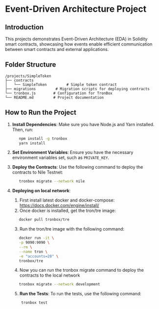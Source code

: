 # Event-Driven Architecture Project

## Introduction
This projects demonstrates Event-Driven Architecture (EDA) in Solidity smart contracts, showcasing how events enable efficient communication between smart contracts and external applications.

## Folder Structure
```
/projects/SimpleToken
├── contracts
│   └── SimpleToken         # Simple token contract
├── migrations         # Migration scripts for deploying contracts
└── tronbox.js        # Configuration for TronBox
└── README.md         # Project documentation
```

## How to Run the Project
1. **Install Dependencies**: Make sure you have Node.js and Yarn installed. Then, run:
   ```bash
      npm install -g tronbox
      yarn install
   ```
2. **Set Environment Variables**: Ensure you have the necessary environment variables set, such as `PRIVATE_KEY`.

3. **Deploy the Contracts**: Use the following command to deploy the contracts to Nile Testnet:
   ```bash
      tronbox migrate --network nile
   ```

4. **Deploying on local network**: 
   1. First install latest docker and docker-compose: https://docs.docker.com/engine/install/
   2. Once docker is installed, get the tron/tre image:
   ```bash
      docker pull tronbox/tre  
   ```
   3. Run the tron/tre image with the following command:
   ```bash
      docker run -it \
      -p 9090:9090 \
      --rm \
      --name tron \
      -e "accounts=20" \
      tronbox/tre
   ```
   4. Now you can run the tronbox migrate command to deploy the contracts to the local network
   ```bash
      tronbox migrate --network development
   ```
   5. **Run the Tests**: To run the tests, use the following command:
   ```bash
       tronbox test
   ```
